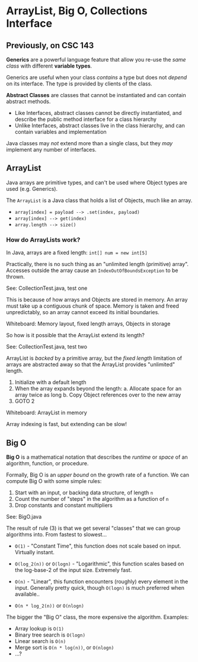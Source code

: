 # ArrayList, Big O, Collections Interface

## Previously, on CSC 143

**Generics** are a powerful language feature that allow you re-use the *same class* with different **variable types**.

Generics are useful when your class *contains* a type but does not *depend* on its interface.
The type is provided by clients of the class.

**Abstract Classes** are classes that cannot be instantiated and can contain abstract methods.
 - Like Interfaces, abstract classes cannot be directly instantiated, and describe the public method interface for a class hierarchy
 - Unlike Interfaces, abstract classes live in the class hierarchy, and can contain variables and implementation

Java classes may *not* extend more than a single class, but they *may* implement any number of interfaces.

## ArrayList

Java arrays are primitive types, and can't be used where Object types are used (e.g. Generics).

The `ArrayList` is a Java class that holds a list of Objects, much like an array.

 - `array[index] = payload --> .set(index, payload)`
 - `array[index] --> get(index)`
 - `array.length --> size()`

### How do ArrayLists work?

In Java, arrays are a fixed length: `int[] num = new int[5]`

Practically, there is no such thing as an "unlimited length (primitive) array".
Accesses outside the array cause an `IndexOutOfBoundsException` to be thrown.

See: CollectionTest.java, test one

This is because of how arrays and Objects are stored in memory. An array must take up a contiguous chunk of space.
Memory is taken and freed unpredictably, so an array cannot exceed its initial boundaries.

Whiteboard: Memory layout, fixed length arrays, Objects in storage

So how is it possible that the ArrayList extend its length?

See: CollectionTest.java, test two

ArrayList is *backed* by a primitive array, but the *fixed length* limitation of arrays are abstracted away
so that the ArrayList provides "unlimited" length.

 1. Initialize with a default length
 2. When the array expands beyond the length:
   a. Allocate space for an array twice as long
   b. Copy Object references over to the new array
 3. GOTO 2

Whiteboard: ArrayList in memory

Array indexing is fast, but extending can be slow!

## Big O

**Big O** is a mathematical notation that describes the *runtime* or *space* of an algorithm, function, or procedure.

Formally, Big O is an *upper bound* on the growth rate of a function.
We can compute Big O with some simple rules:

 1. Start with an input, or backing data structure, of length `n`
 2. Count the number of "steps" in the algorithm as a function of `n`
 3. Drop constants and constant multipliers

See: BigO.java

The result of rule (3) is that we get several "classes" that we can group algorithms into. From fastest to slowest...

 - `O(1)` - "Constant Time", this function does not scale based on input. Virtually instant.
 
 - `O(log_2(n))` or `O(logn)` - "Logarithmic", this function scales based on the log-base-2 of the input size. Extremely fast.

 - `O(n)` - "Linear", this function encounters (roughly) every element in the input. Generally pretty quick, though `O(logn)` is much preferred when available..

 - `O(n * log_2(n))` or `O(nlogn)`


The bigger the "Big O" class, the more expensive the algorithm. Examples:

 - Array lookup is `O(1)`
 - Binary tree search is `O(logn)`
 - Linear search is `O(n)`
 - Merge sort is `O(n * log(n))`, or `O(nlogn)`
 - ...?


